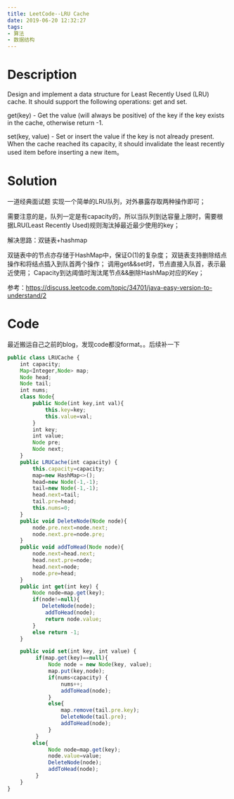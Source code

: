 ```yaml
---
title: LeetCode--LRU Cache
date: 2019-06-20 12:32:27
tags:
- 算法
- 数据结构
---
```

# Description

Design and implement a data structure for Least Recently Used (LRU) cache. It should support the following operations: get and set.

get(key) - Get the value (will always be positive) of the key if the key exists in the cache, otherwise return -1.

set(key, value) - Set or insert the value if the key is not already present. When the cache reached its capacity, it should invalidate the least recently used item before inserting a new item。
# Solution

一道经典面试题
实现一个简单的LRU队列，对外暴露存取两种操作即可；

需要注意的是，队列一定是有capacity的，所以当队列到达容量上限时，需要根据LRU(Least Recently Used)规则淘汰掉最近最少使用的key；

解决思路：双链表+hashmap

双链表中的节点亦存储于HashMap中，保证O(1)的复杂度；
双链表支持删除结点操作和将结点插入到队首两个操作；
调用get&&set时，节点直接入队首，表示最近使用；
Capacity到达阈值时淘汰尾节点&&删除HashMap对应的Key；

参考：https://discuss.leetcode.com/topic/34701/java-easy-version-to-understand/2

# Code
最近搬运自己之前的blog，发现code都没format。。后续补一下
```js
public class LRUCache {
    int capacity;
    Map<Integer,Node> map;
    Node head;
    Node tail;
    int nums;
    class Node{
        public Node(int key,int val){
            this.key=key;
            this.value=val;
        }
        int key;
        int value;
        Node pre;
        Node next;
    }
    public LRUCache(int capacity) {
        this.capacity=capacity;
        map=new HashMap<>();
        head=new Node(-1,-1);
        tail=new Node(-1,-1);
        head.next=tail;
        tail.pre=head;
        this.nums=0;
    }
    public void DeleteNode(Node node){
        node.pre.next=node.next;
        node.next.pre=node.pre;
    }
    public void addToHead(Node node){
        node.next=head.next;
        head.next.pre=node;
        head.next=node;
        node.pre=head;
    }
    public int get(int key) {
        Node node=map.get(key);
        if(node!=null){
           DeleteNode(node);
            addToHead(node);
            return node.value;
        }
        else return -1;
    }

    public void set(int key, int value) {
         if(map.get(key)==null){
             Node node = new Node(key, value);
             map.put(key,node);
             if(nums<capacity) {
                 nums++;
                 addToHead(node);
             }
             else{
                 map.remove(tail.pre.key);
                 DeleteNode(tail.pre);
                 addToHead(node);
             }
         }
        else{
             Node node=map.get(key);
             node.value=value;
             DeleteNode(node);
             addToHead(node);
         }
    }
}
```
